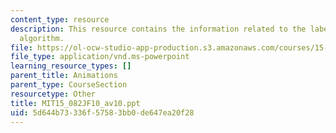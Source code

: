 ```yaml
---
content_type: resource
description: This resource contains the information related to the label correcting
  algorithm.
file: https://ol-ocw-studio-app-production.s3.amazonaws.com/courses/15-082j-network-optimization-fall-2010/5d644b73336f57583bb0de647ea20f28_MIT15_082JF10_av10.ppt
file_type: application/vnd.ms-powerpoint
learning_resource_types: []
parent_title: Animations
parent_type: CourseSection
resourcetype: Other
title: MIT15_082JF10_av10.ppt
uid: 5d644b73-336f-5758-3bb0-de647ea20f28
---
```

